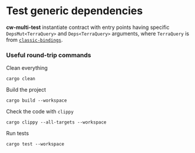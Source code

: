 # Test generic dependencies

**cw-multi-test** instantiate contract with entry points
having specific `DepsMut<TerraQuery>` and `Deps<TerraQuery>` arguments, where
`TerraQuery` is from [`classic-bindings`](https://crates.io/crates/classic-bindings).

### Useful round-trip commands

Clean everything

```shell
cargo clean
```

Build the project

```shell
cargo build --workspace
```

Check the code with `clippy`

```shell
cargo clippy --all-targets --workspace
```

Run tests

```shell
cargo test --workspace
```
